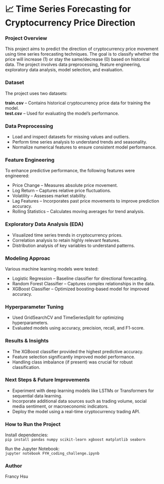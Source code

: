 # 📈 Time Series Forecasting for Cryptocurrency Price Direction

### Project Overview
This project aims to predict the direction of cryptocurrency price movement using time series forecasting techniques. The goal is to classify whether the price will increase (1) or stay the same/decrease (0) based on historical data. The project involves data preprocessing, feature engineering, exploratory data analysis, model selection, and evaluation.

### Dataset
The project uses two datasets:

**train.csv** – Contains historical cryptocurrency price data for training the model.\
**test.csv** – Used for evaluating the model’s performance.

### Data Preprocessing
* Load and inspect datasets for missing values and outliers.
* Perform time series analysis to understand trends and seasonality.
* Normalize numerical features to ensure consistent model performance.

### Feature Engineering
To enhance predictive performance, the following features were engineered:

* Price Change – Measures absolute price movement.
* Log Return – Captures relative price fluctuations.
* Volatility – Assesses market stability.
* Lag Features – Incorporates past price movements to improve prediction accuracy.
* Rolling Statistics – Calculates moving averages for trend analysis.

### Exploratory Data Analysis (EDA)
* Visualized time series trends in cryptocurrency prices.
* Correlation analysis to retain highly relevant features.
* Distribution analysis of key variables to understand patterns.

### Modeling Approac
Various machine learning models were tested:

* Logistic Regression – Baseline classifier for directional forecasting.
* Random Forest Classifier – Captures complex relationships in the data.
* XGBoost Classifier – Optimized boosting-based model for improved accuracy.

### Hyperparameter Tuning
* Used GridSearchCV and TimeSeriesSplit for optimizing hyperparameters.
* Evaluated models using accuracy, precision, recall, and F1-score.

### Results & Insights
* The XGBoost classifier provided the highest predictive accuracy.
* Feature selection significantly improved model performance.
* Handling class imbalance (if present) was crucial for robust classification.

### Next Steps & Future Improvements
* Experiment with deep learning models like LSTMs or Transformers for sequential data learning.
* Incorporate additional data sources such as trading volume, social media sentiment, or macroeconomic indicators.
* Deploy the model using a real-time cryptocurrency trading API.

### How to Run the Project
Install dependencies:\
```pip install pandas numpy scikit-learn xgboost matplotlib seaborn```

Run the Jupyter Notebook:\
```jupyter notebook FYH_coding_challenge.ipynb```

### Author
Francy Hsu
